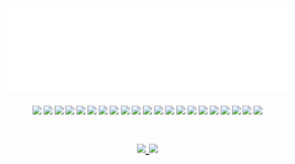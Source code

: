 <h1 align="center"><img src="https://github.com/Coverman9/Coverman9/blob/main/header-image.svg" alt="Header image" /></h1>

<div align="center" id="logo-container">
<!-- JS stuff -->

<img class="logo" src="https://img.shields.io/badge/javascript-%23323330.svg?style=for-the-badge&logo=javascript&logoColor=%23F7DF1E">
<img class="logo" src="https://img.shields.io/badge/html5-%23E34F26.svg?style=for-the-badge&logo=html5&logoColor=white">
<img class="logo" src="https://img.shields.io/badge/css3-%231572B6.svg?style=for-the-badge&logo=css3&logoColor=white">
<img class="logo" src="https://img.shields.io/badge/express.js-%23404d59.svg?style=for-the-badge&logo=express&logoColor=%2361DAFB">
<img class="logo" src="https://img.shields.io/badge/react-%2320232a.svg?style=for-the-badge&logo=react&logoColor=%2361DAFB">
<img class="logo" src="https://img.shields.io/badge/redux-%23593d88.svg?style=for-the-badge&logo=redux&logoColor=white">
<img class="logo" src="https://img.shields.io/badge/node.js-6DA55F?style=for-the-badge&logo=node.js&logoColor=white">
<img class="logo" src="https://img.shields.io/badge/Sequelize-52B0E7?style=for-the-badge&logo=Sequelize&logoColor=white">

<!-- DB stuff -->

<!-- <img class="logo" src="https://img.shields.io/badge/mysql-%2300f.svg?style=for-the-badge&logo=mysql&logoColor=white"> -->
<img class="logo" src="https://img.shields.io/badge/sqlite-%2307405e.svg?style=for-the-badge&logo=sqlite&logoColor=white">
<img class="logo" src="https://img.shields.io/badge/postgres-%23316192.svg?style=for-the-badge&logo=postgresql&logoColor=white">

<!-- Python stuff -->

<img class="logo" src="https://img.shields.io/badge/python-3670A0?style=for-the-badge&logo=python&logoColor=ffdd54">
<img class="logo" src="https://img.shields.io/badge/flask-%23000.svg?style=for-the-badge&logo=flask&logoColor=white">
<!-- <img class="logo" src="https://img.shields.io/badge/jinja-white.svg?style=for-the-badge&logo=jinja&logoColor=black"> -->
<img class="logo" src="https://img.shields.io/badge/numpy-%23013243.svg?style=for-the-badge&logo=numpy&logoColor=white">
<img class="logo" src="https://img.shields.io/badge/Matplotlib-%23ffffff.svg?style=for-the-badge&logo=Matplotlib&logoColor=black">
<img class="logo" src="https://img.shields.io/badge/pandas-%23150458.svg?style=for-the-badge&logo=pandas&logoColor=white">
<img class="logo" src="https://img.shields.io/badge/-selenium-%43B02A?style=for-the-badge&logo=selenium&logoColor=white">

<!-- Misc stuff -->

<img class="logo" src="https://img.shields.io/badge/c++-%2300599C.svg?style=for-the-badge&logo=c%2B%2B&logoColor=white">
<img class="logo" src="https://img.shields.io/badge/-Arduino-00979D?style=for-the-badge&logo=Arduino&logoColor=white">
<img class="logo" src="https://img.shields.io/badge/r-%23276DC3.svg?style=for-the-badge&logo=r&logoColor=white">
<img class="logo" src="https://img.shields.io/badge/docker-%230db7ed.svg?style=for-the-badge&logo=docker&logoColor=white">
<!-- <img class="logo" src="https://img.shields.io/badge/github-%23121011.svg?style=for-the-badge&logo=github&logoColor=white"> -->
<!-- <img class="logo" src="https://img.shields.io/badge/Ubuntu-E95420?style=for-the-badge&logo=ubuntu&logoColor=white"> -->
<img class="logo" src="https://img.shields.io/static/v1?style=for-the-badge&message=ImageJ&color=222222&logo=ImageJ&logoColor=00D8E0&label=">
<!-- < img class="logo" src="https://img.shields.io/badge/git-%23F05033.svg?style=for-the-badge&logo=git&logoColor=white"> -->
</div>




<h1 align="center">

<!--
https://github.community/t/support-theme-context-for-images-in-light-vs-dark-mode/147981/84
-->
<a href="https://github.com/Coverman9/github-stats#gh-dark-mode-only">
<!-- <img src="https://github.com/cbkinase/github-stats/blob/master/generated/overview.svg#gh-dark-mode-only" /> -->
<img src="https://github.com/Coverman9/github-stats/blob/master/generated/languages.svg#gh-dark-mode-only" />
</a>
<a href="https://github.com/Coverman9/github-stats#gh-light-mode-only">
<!-- <img src="https://github.com/cbkinase/github-stats/blob/master/generated/overview.svg#gh-dark-mode-only#gh-light-mode-only" /> -->
<img src="https://github.com/Coverman9/github-stats/blob/master/generated/languages.svg#gh-dark-mode-only#gh-light-mode-only" />
</a>

</h1>


<!--
**cbkinase/cbkinase** is a ✨ _special_ ✨ repository because its `README.md` (this file) appears on your GitHub profile.

Here are some ideas to get you started:

- 🔭 I’m currently working on ...
- 🌱 I’m currently learning ...
- 👯 I’m looking to collaborate on ...
- 🤔 I’m looking for help with ...
- 💬 Ask me about ...
- 📫 How to reach me: ...
- 😄 Pronouns: ...
- ⚡ Fun fact: ...
-->
